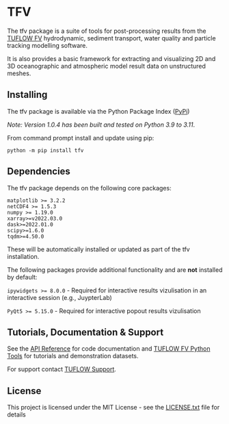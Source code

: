 # TFV
The tfv package is a suite of tools for post-processing results from the [TUFLOW FV](https://www.tuflow.com/Tuflow%20FV.aspx) hydrodynamic, sediment transport, water quality and particle tracking modelling software. 

It is also provides a basic framework for extracting and visualizing 2D and 3D oceanographic and atmospheric model result data on unstructured meshes.

## Installing
The tfv package is available via the Python Package Index ([PyPi](https://pypi.org/project/tfv/))

*Note: Version 1.0.4 has been built and tested on Python 3.9 to 3.11*.

From command prompt install and update using pip:

```
python -m pip install tfv
```

## Dependencies
The tfv package depends on the following core packages:

```
matplotlib >= 3.2.2
netCDF4 >= 1.5.3
numpy >= 1.19.0
xarray>=v2022.03.0
dask>=2022.01.0
scipy>=1.6.0
tqdm>=4.50.0
```

These will be automatically installed or updated as part of the tfv installation.

The following packages provide additional functionality and are **not** installed by default:

`ipywidgets >= 8.0.0` - Required for interactive results vizulisation in an interactive session (e.g., JuypterLab)

`PyQt5 >= 5.15.0`  - Required for interactive popout results vizulisation

## Tutorials, Documentation & Support
See the [API Reference](https://tfv.readthedocs.io/en/latest/) for code documentation and
[TUFLOW FV Python Tools](https://fvwiki.tuflow.com/index.php?title=FV_Python_Tools) for tutorials and demonstration 
datasets. 

For support contact [TUFLOW Support](mailto:support@tuflow.com).

## License
This project is licensed under the MIT License - see the [LICENSE.txt](https://gitlab.com/TUFLOW/tfv/blob/master/LICENSE) file for details
